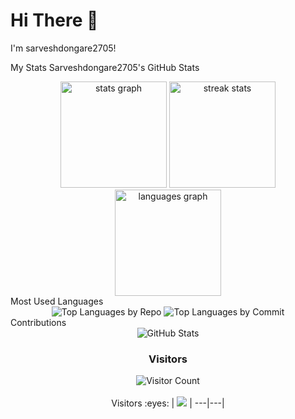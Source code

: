 # Hi There 👋

I'm sarveshdongare2705!

My Stats
Sarveshdongare2705's GitHub Stats
<div align="center">
  <img src="https://github-readme-stats.vercel.app/api?username=sarveshdongare2705&hide_title=false&hide_rank=false&show_icons=true&include_all_commits=true&count_private=true&disable_animations=false&theme=dracula&locale=en&hide_border=false&bg_color=30,161b22,0d1117&title_color=fff&text_color=fff" height="170" alt="stats graph" />
  <img src="https://github-readme-streak-stats.herokuapp.com/?user=sarveshdongare2705&theme=dark&background=161b22&background2=0d1117&ring=ffffff&fire=ffffff&currStreakLabel=ffffff&sideLabels=ffffff&sideNums=ffffff&dates=ffffff" alt="streak stats" height="170" />
  <img src="https://github-readme-stats.vercel.app/api/top-langs?username=sarveshdongare2705&locale=en&hide_title=false&layout=compact&card_width=320&langs_count=5&theme=dracula&hide_border=false&bg_color=30,161b22,0d1117&title_color=fff&text_color=fff" height="170" alt="languages graph" />
</div>
Most Used Languages
<div align="center">
  <img src="https://github-profile-summary-cards.vercel.app/api/cards/repos-per-language?username=sarveshdongare2705&theme=github_dark" alt="Top Languages by Repo" />
  <img src="https://github-profile-summary-cards.vercel.app/api/cards/most-commit-language?username=sarveshdongare2705&theme=github_dark" alt="Top Languages by Commit" />
</div>
Contributions
<div align="center">
  <img src="https://github-profile-summary-cards.vercel.app/api/cards/profile-details?username=sarveshdongare2705&theme=github_dark" alt="GitHub Stats" />
</div>
<div align="center">
  <h3>Visitors</h3>
  <img src="https://profile-counter.glitch.me/sarveshdongare2705/count.svg" alt="Visitor Count" />
</div>
<br>

<div align="center">
  Visitors :eyes: | <img src="https://profile-counter.glitch.me/sarveshdongare2705/count.svg?"  /> |
  ---|---|
</div>

